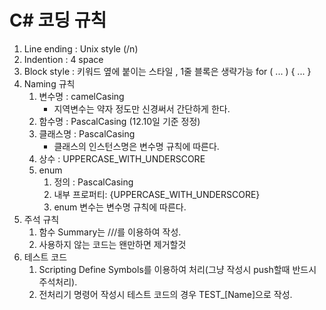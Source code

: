 # C# 코딩 규칙

1. Line ending : Unix style (/n)
2. Indention : 4 space
3. Block style : 키워드 옆에 붙이는 스타일 , 1줄 블록은 생략가능
   for ( ... ) {
     ...
   }
4. Naming 규칙
    1. 변수명 : camelCasing
        - 지역변수는 약자 정도만 신경써서 간단하게 한다.
    2. 함수명 : PascalCasing (12.10일 기준 정정)
    3. 클래스명 : PascalCasing
        - 클래스의 인스턴스명은 변수명 규칙에 따른다.
    4. 상수 : UPPERCASE_WITH_UNDERSCORE
    5. enum
        1. 정의 : PascalCasing
        2. 내부 프로퍼티: {UPPERCASE_WITH_UNDERSCORE}
        3. enum 변수는 변수명 규칙에 따른다.
5. 주석 규칙
    1. 함수 Summary는 ///를 이용하여 작성.
    2. 사용하지 않는 코드는 왠만하면 제거할것
6. 테스트 코드
    1. Scripting Define Symbols를 이용하여 처리(그냥 작성시 push할때 반드시 주석처리).
    2. 전처리기 명령어 작성시 테스트 코드의 경우 TEST_[Name]으로 작성.